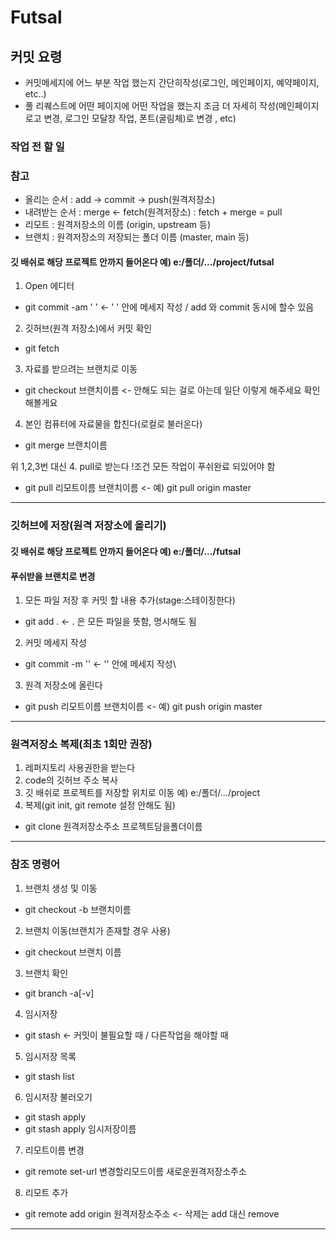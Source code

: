 # Futsal


## 커밋 요령
- 커밋메세지에 어느 부분 작업 했는지 간단히작성(로그인, 메인페이지, 예약페이지, etc..)
- 풀 리퀘스트에 어떤 페이지에 어떤 작업을 했는지 조금 더 자세히 작성(메인페이지 로고 변경, 로그인 모달창 작업, 폰트(굴림체)로 변경 , etc)

### 작업 전 할 일
### 참고
 - 올리는 순서   : add -> commit -> push(원격저장소)
 - 내려받는 순서 : merge <- fetch(원격저장소) : fetch + merge = pull
 - 리모트 : 원격저장소의 이름 (origin, upstream 등)
 - 브랜치 : 원격저장소의 저장되는 폴더 이름 (master, main 등)
   
#### 깃 배쉬로 해당 프로젝트 안까지 들어온다 예) e:/폴더/.../project/futsal

  1. Open 에디터
   - git commit -am ' '   <- ' ' 안에 메세지 작성 / add 와 commit 동시에 할수 있음
  2. 깃허브(원격 저장소)에서 커밋 확인
   - git fetch
  3. 자료를 받으려는 브랜치로 이동
   - git checkout 브랜치이름         <- 안해도 되는 걸로 아는데 일단 이렇게 해주세요 확인해볼게요
  4. 본인 컴퓨터에 자료물을 합친다(로컬로 불러온다)
   - git merge 브랜치이름

  위 1,2,3번 대신
  4. pull로 받는다 !조건 모든 작업이 푸쉬완료 되있어야 함
   - git pull 리모트이름 브랜치이름       <- 예) git pull origin master 
 
 ---
 
### 깃허브에 저장(원격 저장소에 올리기)
#### 깃 배쉬로 해당 프로젝트 안까지 들어온다 예) e:/폴더/.../futsal
#### 푸쉬받을 브랜치로 변경
 1. 모든 파일 저장 후 커밋 할 내용 추가(stage:스테이징한다)
  - git add .                         <- . 은 모든 파일을 뜻함, 명시해도 됨
 2. 커밋 메세지 작성
  - git commit -m ''                  <- '' 안에 메세지 작성\
 3. 원격 저장소에 올린다
  - git push 리모트이름 브랜치이름      <- 예) git push origin master
  
 ---
 
### 원격저장소 복제(최초 1회만 권장)
 1. 레퍼지토리 사용권한을 받는다
 2. code의 깃허브 주소 복사
 3. 깃 배쉬로 프로젝트를 저장할 위치로 이동 예) e:/폴더/.../project
 4. 복제(git init, git remote 설정 안해도 됨)
  - git clone 원격저장소주소 프로젝트담을폴더이름
  
---
 
### 참조 명령어
 1. 브랜치 생성 및 이동
  - git checkout -b 브랜치이름
 2. 브랜치 이동(브랜치가 존재할 경우 사용)
  - git checkout 브랜치 이름
 3. 브랜치 확인
  - git branch -a[-v]

 4. 임시저장
  - git stash   <- 커밋이 불필요할 때 / 다른작업을 해야할 때
 5. 임시저장 목록
  - git stash list
 6. 임시저장 불러오기
  - git stash apply
  - git stash apply 임시저장이름

 7. 리모트이름 변경
  - git remote set-url 변경할리모드이름 새로운원격저장소주소
 8. 리모트 추가
  - git remote add origin 원격저장소주소     <- 삭제는 add 대신 remove

---
   
   
